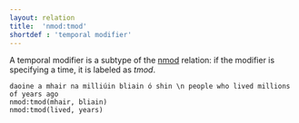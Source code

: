 ```yaml
---
layout: relation
title:  'nmod:tmod'
shortdef : 'temporal modifier'
---
```


A temporal modifier is a subtype of the [nmod]() relation: if the modifier is specifying a time, it is labeled as *tmod*. 

~~~ sdparse
daoine a mhair na milliúin bliain ó shin \n people who lived millions of years ago
nmod:tmod(mhair, bliain)
nmod:tmod(lived, years)
~~~

